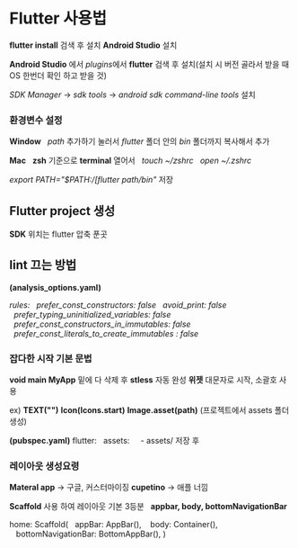 
# Flutter 사용법

**flutter install** 검색 후 설치
**Android Studio** 설치

**Android Studio** 에서 *plugins*에서 **flutter** 검색 후 설치(설치 시 버전 골라서 받을 때 OS 한번더 확인 하고 받을 것)

*SDK Manager*  -> *sdk tools* -> *android sdk command-line tools* 설치


### 환경변수 설정

**Window** 
&nbsp;&nbsp;*path* 추가하기 눌러서 *flutter* 폴더 안의 *bin* 폴더까지 복사해서 추가

**Mac**
&nbsp;&nbsp;**zsh** 기준으로 **terminal** 열어서
&nbsp;&nbsp;*touch ~/zshrc*
&nbsp;&nbsp;*open ~/.zshrc*

*export PATH="$PATH:/[flutter path/bin"*
저장


## Flutter project 생성
**SDK** 위치는 flutter 압축 푼곳

## lint 끄는 방법
**(analysis_options.yaml)**


*rules:
&nbsp;&nbsp;prefer_const_constructors: false
&nbsp;&nbsp;avoid_print: false
&nbsp;&nbsp;prefer_typing_uninitialized_variables: false
&nbsp;&nbsp;prefer_const_constructors_in_immutables: false
&nbsp;&nbsp;prefer_const_literals_to_create_immutables : false*


### 잡다한 시작 기본 문법

**void main MyApp** 밑에 다 삭제 후
**stless** 자동 완성
**위젯** 대문자로 시작, 소괄호 사용

ex)
**TEXT("")**
**Icon(Icons.start)**
**Image.asset(path)** (프로젝트에서 assets 폴더생성)

**(pubspec.yaml)**
flutter:
&nbsp;&nbsp;assets:
&nbsp;&nbsp;&nbsp;&nbsp;- assets/ 
저장 후


### 레이아웃 생성요령
**Materal app** -> 구글, 커스터마이징
**cupetino** -> 애플 너낌

**Scaffold** 사용 하여 레이아웃 기본 3등분
&nbsp;&nbsp;**appbar, body, bottomNavigationBar**

home: Scaffold(
    &nbsp;&nbsp;appBar: AppBar(), 
   &nbsp;&nbsp; body: Container(),  
   &nbsp;&nbsp; bottomNavigationBar: BottomAppBar(),
    )





